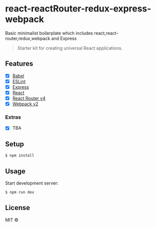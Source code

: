 # react-reactRouter-redux-express-webpack
Basic minimalist boilerplate which includes react,react-router,redux,webpack and Express



> Starter kit for creating universal React applications.

## Features

- [x] [Babel](https://babeljs.io/)
- [x] [ESLint](http://eslint.org/)
- [x] [Express](http://expressjs.com/)
- [x] [React](http://facebook.github.io/react/)
- [x] [React Router v4](https://github.com/reactjs/react-router)
- [x] [Webpack v2](https://webpack.github.io)

### Extras
- [x] TBA

## Setup

```bash
$ npm install
```

## Usage

Start development server:

```bash
$ npm run dev
```


## License

MIT © 

